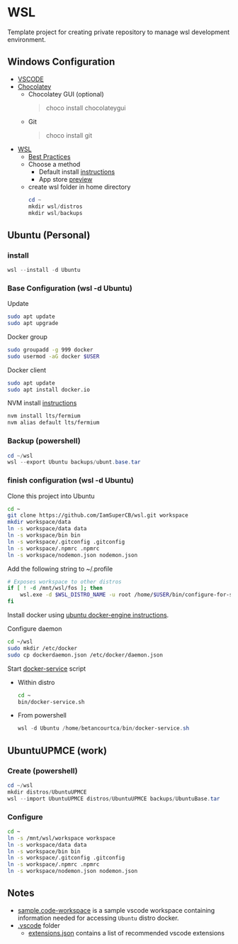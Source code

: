 # WSL

Template project for creating private repository to manage wsl development environment.

## Windows Configuration

- [VSCODE](https://code.visualstudio.com/)
- [Chocolatey](https://chocolatey.org/)
  - Chocolatey GUI (optional)
    > choco install chocolateygui
  - Git
    > choco install git
- [WSL](https://docs.microsoft.com/en-us/windows/wsl/)
  - [Best Practices](https://docs.microsoft.com/en-us/windows/wsl/setup/environment#set-up-your-linux-username-and-password)
  - Choose a method
    - Default install [instructions](https://docs.microsoft.com/en-us/windows/wsl/install)
    - App store [preview](https://www.microsoft.com/store/productId/9P9TQF7MRM4R)
  - create wsl folder in home directory
    ```powershell
    cd ~
    mkdir wsl/distros
    mkdir wsl/backups
    ```

## Ubuntu (Personal)

### install

```powershell
wsl --install -d Ubuntu
```

### Base Configuration (wsl -d Ubuntu)

Update

```bash
sudo apt update
sudo apt upgrade
```

Docker group

```bash
sudo groupadd -g 999 docker
sudo usermod -aG docker $USER
```

Docker client

```bash
sudo apt update
sudo apt install docker.io
```

NVM install [instructions](https://github.com/nvm-sh/nvm#install--update-script)

```bash
nvm install lts/fermium
nvm alias default lts/fermium
```

### Backup (powershell)

```powershell
cd ~/wsl
wsl --export Ubuntu backups/ubunt.base.tar
```

### finish configuration (wsl -d Ubuntu)

Clone this project into Ubuntu

```bash
cd ~
git clone https://github.com/IamSuperCB/wsl.git workspace
mkdir workspace/data
ln -s workspace/data data
ln -s workspace/bin bin
ln -s workspace/.gitconfig .gitconfig
ln -s workspace/.npmrc .npmrc
ln -s workspace/nodemon.json nodemon.json
```

Add the following string to ~/.profile

```bash
# Exposes workspace to other distros
if [ ! -d /mnt/wsl/fos ]; then
    wsl.exe -d $WSL_DISTRO_NAME -u root /home/$USER/bin/configure-for-secondary-wsl.sh
fi
```

Install docker using [ubuntu docker-engine instructions](https://docs.docker.com/engine/install/ubuntu/).

Configure daemon

```bash
cd ~/wsl
sudo mkdir /etc/docker
sudo cp dockerdaemon.json /etc/docker/daemon.json
```

Start [docker-service](bin/docker-service) script

- Within distro
  ```bash
  cd ~
  bin/docker-service.sh
  ```
- From powershell
  ```powershell
  wsl -d Ubuntu /home/betancourtca/bin/docker-service.sh
  ```

## UbuntuUPMCE (work)

### Create (powershell)

```powershell
cd ~/wsl
mkdir distros/UbuntuUPMCE
wsl --import UbuntuUPMCE distros/UbuntuUPMCE backups/UbuntuBase.tar
```

### Configure

```bash
cd ~
ln -s /mnt/wsl/workspace workspace
ln -s workspace/data data
ln -s workspace/bin bin
ln -s workspace/.gitconfig .gitconfig
ln -s workspace/.npmrc .npmrc
ln -s workspace/nodemon.json nodemon.json
```

## Notes

- [sample.code-workspace](sample.code-workspace) is a sample vscode workspace containing information needed for accessing `Ubuntu` distro docker.
- [.vscode](.vscode) folder
  - [extensions.json](.vscode/extensions.json) contains a list of recommended vscode extensions
